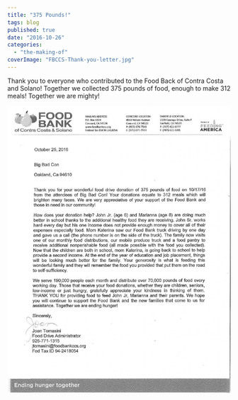 ```yaml
---
title: "375 Pounds!"
tags: blog
published: true
date: "2016-10-26"
categories: 
  - "the-making-of"
coverImage: "FBCCS-Thank-you-letter.jpg"
---
```


Thank you to everyone who contributed to the Food Back of Contra Costa and Solano! Together we collected 375 pounds of food, enough to make 312 meals! Together we are mighty!

[![FBCCS Thank you letter](/images/FBCCS-Thank-you-letter-791x1024.jpg)](http://www.bigbadcon.com/wp-content/uploads/2016/10/FBCCS-Thank-you-letter.jpg)
